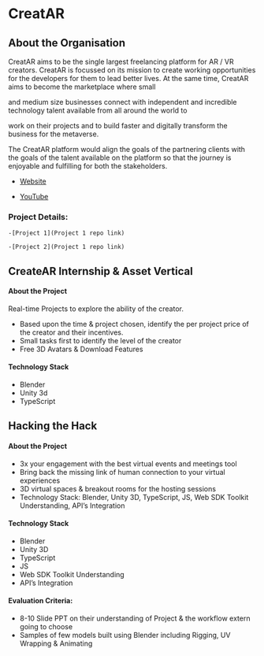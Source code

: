 # CreatAR
## About the Organisation

CreatAR aims to be the single largest freelancing platform for AR / VR creators. CreatAR is focussed on its mission to create working opportunities for the developers for them to lead better lives. At the same time, CreatAR aims to become the marketplace where small

and medium size businesses connect with independent and incredible technology talent available from all around the world to

work on their projects and to build faster and digitally transform the business for the metaverse.

The CreatAR platform would align the goals of the partnering clients with the goals of the talent available on the platform so that the journey is enjoyable and fulfilling for both the stakeholders.

 - [Website]([https://createAR.io/](https://createar.io/))
  
 - [YouTube](http://www.youtube.com/channel/UCzLvqZsQMrAUj4li3qjRdYA)

### Project Details:

    
    -[Project 1](Project 1 repo link)
    
    -[Project 2](Project 1 repo link)

## CreateAR Internship & Asset Vertical

#### About the Project

   Real-time Projects to explore the ability of the creator.
-   Based upon the time & project chosen, identify the per project price of the creator and their incentives.
-   Small tasks first to identify the level of the creator
-   Free 3D Avatars & Download Features

#### Technology Stack
-   Blender
-   Unity 3d
-   TypeScript

## Hacking the Hack

#### About the Project
-   3x your engagement with the best virtual events and meetings tool
-   Bring back the missing link of human connection to your virtual experiences
-   3D virtual spaces & breakout rooms for the hosting sessions
-   Technology Stack: Blender, Unity 3D, TypeScript, JS, Web SDK Toolkit Understanding, API’s Integration

#### Technology Stack
-   Blender
-   Unity 3D
-   TypeScript
-   JS
-   Web SDK Toolkit Understanding
-   API’s Integration

#### Evaluation Criteria:
-   8-10 Slide PPT on their understanding of Project & the workflow extern going to choose
-   Samples of few models built using Blender including Rigging, UV Wrapping & Animating

